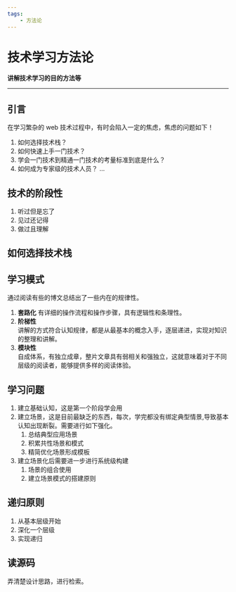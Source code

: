 ```yaml
---
tags:
    - 方法论
---
```

# 技术学习方法论

**讲解技术学习的目的方法等**

---


## 引言
在学习繁杂的 web 技术过程中，有时会陷入一定的焦虑，焦虑的问题如下！
1. 如何选择技术栈？
2. 如何快速上手一门技术？
3. 学会一门技术到精通一门技术的考量标准到底是什么？
4. 如何成为专家级的技术人员？
...

## 技术的阶段性
1. 听过但是忘了
2. 见过还记得
3. 做过且理解

## 如何选择技术栈
<!-- TODO:此处需补充 -->

          
## 学习模式
通过阅读有些的博文总结出了一些内在的规律性。
1. **套路化** 
有详细的操作流程和操作步骤，具有逻辑性和条理性。
2. **阶梯性**  
讲解的方式符合认知规律，都是从最基本的概念入手，逐层递进，实现对知识的整理和讲解。
3. **模块性**  
自成体系，有独立成章，整片文章具有弱相关和强独立，这就意味着对于不同层级的阅读者，能够提供多样的阅读体验。

## 学习问题
1. 建立基础认知，这是第一个阶段学会用
2. 建立场景，这是目前最缺乏的东西，每次，学完都没有绑定典型情景,导致基本认知出现断裂。需要进行如下强化。
    1. 总结典型应用场景
    2. 积累共性场景和模式
    3. 精简优化场景形成模板
3. 建立场景化后需要进一步进行系统级构建
    1. 场景的组合使用
    2. 建立场景模式的搭建原则

## 递归原则
1. 从基本层级开始
2. 深化一个层级
3. 实现递归



## 读源码
弄清楚设计思路，进行检索。